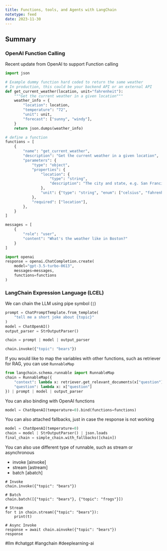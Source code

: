 ```yaml
---
title: Functions, tools, and Agents with LangChain
notetype: feed
date: 2023-11-30
---
```


## Summary

### OpenAI Function Calling

Recent update from OpenAI to support Function calling

```python
import json

# Example dummy function hard coded to return the same weather
# In production, this could be your backend API or an external API
def get_current_weather(location, unit="fahrenheit"):
    """Get the current weather in a given location"""
    weather_info = {
        "location": location,
        "temperature": "72",
        "unit": unit,
        "forecast": ["sunny", "windy"],
    }
    return json.dumps(weather_info)

# define a function
functions = [
    {
        "name": "get_current_weather",
        "description": "Get the current weather in a given location",
        "parameters": {
            "type": "object",
            "properties": {
                "location": {
                    "type": "string",
                    "description": "The city and state, e.g. San Francisco, CA",
                },
                "unit": {"type": "string", "enum": ["celsius", "fahrenheit"]},
            },
            "required": ["location"],
        },
    }
]

messages = [
    {
        "role": "user",
        "content": "What's the weather like in Boston?"
    }
]

import openai
response = openai.ChatCompletion.create(
    model="gpt-3.5-turbo-0613",
    messages=messages,
    functions=functions
)
```


### LangChain Expression Language (LCEL)

We can chain the LLM using pipe symbol (`|`)

```python
prompt = ChatPromptTemplate.from_template(
    "tell me a short joke about {topic}"
)
model = ChatOpenAI()
output_parser = StrOutputParser()

chain = prompt | model | output_parser

chain.invoke({"topic": "bears"})
```

If you would like to map the variables with other functions, such as retriever for RAG, you can use `RunnableMap`

```python
from langchain.schema.runnable import RunnableMap
chain = RunnableMap({
    "context": lambda x: retriever.get_relevant_documents(x["question"]),
    "question": lambda x: x["question"]
}) | prompt | model | output_parser
```


You can also binding with OpenAI functions

```python
model = ChatOpenAI(temperature=0).bind(functions=functions)
```

You can also attached fallbacks, just in case the response is not working

```python
model = ChatOpenAI(temperature=0)
chain = model | StrOutputParser() | json.loads
final_chain = simple_chain.with_fallbacks([chain])
```


You can also use different type of runnable, such as stream or asynchronous
- invoke \[ainvoke\]
- stream \[astream\]
- batch \[abatch\]

```
# Invoke
chain.invoke({"topic": "bears"})

# Batch
chain.batch([{"topic": "bears"}, {"topic": "frogs"}])

# Stream
for t in chain.stream({"topic": "bears"}):
    print(t)

# Async Invoke
response = await chain.ainvoke({"topic": "bears"})
response
```


#llm #chatgpt #langchain #deeplearning-ai